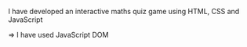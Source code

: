 I have developed an interactive maths quiz game using HTML, CSS and JavaScript

=> I have used JavaScript DOM 
